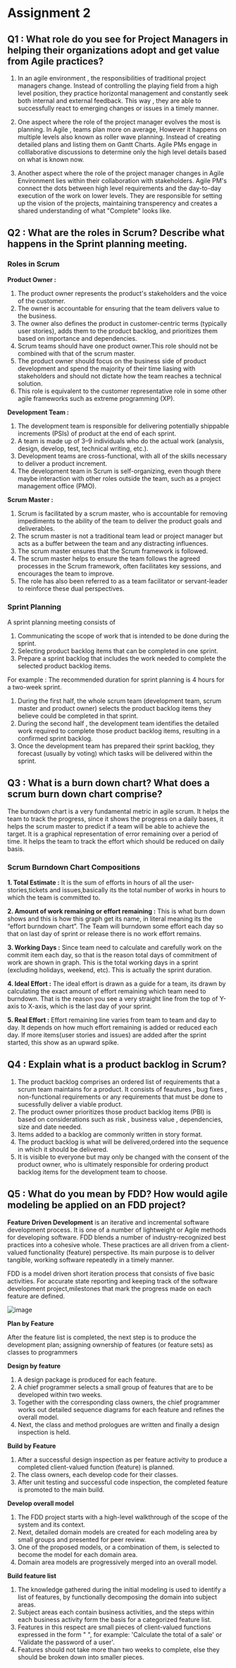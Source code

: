 # Assignment 2

## Q1 : What role do you see for Project Managers in helping their organizations adopt and get value from Agile practices?
1.  In an agile environment , the responsibilities of traditional project managers change. Instead of controlling the playing field from a high level position, they practice horizontal management and constantly seek both internal and external feedback. This way , they are able to successfully react to emerging changes or issues in a timely manner.

2.  One aspect where the role of the project manager evolves the most is planning. In Agile , teams plan more on average, However it happens on multiple levels also known as roller wave planning. Instead of creating detailed plans and listing them on Gantt Charts. Agile PMs engage in colllaborative discussions to determine only the high level details based on what is known now. 

3.  Another aspect where the role of the project manager changes in Agile Environment lies within their collaboration with stakeholders. Agile PM's connect the dots between high level requirements and the day-to-day execution of the work on lower levels. They are responsible for setting up the vision of the projects, maintaining transperency and creates a shared understanding of what "Complete" looks like. 

## Q2 : What are the roles in Scrum? Describe what happens in the Sprint planning meeting.
### Roles in Scrum
**Product Owner :**
1.  The product owner represents the product's stakeholders and the voice of the customer.
2.  The owner is accountable for ensuring that the team delivers value to the business.
3.  The owner also defines the product in customer-centric terms (typically user stories), adds them to the product backlog, and prioritizes them based on importance and dependencies.
4.  Scrum teams should have one product owner.This role should not be combined with that of the scrum master.
5.  The product owner should focus on the business side of product development and spend the majority of their time liasing with stakeholders and should not dictate how the team reaches a technical solution.
6.  This role is equivalent to the customer representative role in some other agile frameworks such as extreme programming (XP).

**Development Team :**
1.  The development team is responsible for delivering potentially shippable increments (PSIs) of product at the end of each sprint.
2.  A team is made up of 3–9 individuals who do the actual work (analysis, design, develop, test, technical writing, etc.).
3.  Development teams are cross-functional, with all of the skills necessary to deliver a product increment.
4.  The development team in Scrum is self-organizing, even though there maybe interaction with other roles outside the team, such as a project
management office (PMO).

**Scrum Master :**
1.  Scrum is facilitated by a scrum master, who is accountable for removing impediments to the ability of the team to deliver the product goals and deliverables.
2.  The scrum master is not a traditional team lead or project manager but acts as a buffer between the team and any distracting influences.
3.  The scrum master ensures that the Scrum framework is followed.
4.  The scrum master helps to ensure the team follows the agreed processes in the Scrum framework, often facilitates key sessions, and encourages the team to improve.
5.  The role has also been referred to as a team facilitator or servant-leader to reinforce these dual perspectives.

### Sprint Planning
A sprint planning meeting consists of 
1.  Communicating the scope of work that is intended to be done during the sprint.
2.  Selecting product backlog items that can be completed in one sprint.
3.  Prepare a sprint backlog that includes the work needed to complete the selected product backlog items.

For example : The recommended duration for sprint planning is 4 hours for a two-week sprint.
1.  During the first half, the whole scrum team (development team, scrum master and product owner) selects the product backlog items they believe could be completed in that sprint.
2.  During the second half , the development team identifies the detailed work required to complete those product backlog items, resulting in a confirmed sprint backlog.
3.  Once the development team has prepared their sprint backlog, they forecast (usually by voting) which tasks will be delivered within the sprint.




## Q3 : What is a burn down chart? What does a scrum burn down chart comprise?
The burndown chart is a very fundamental metric in agile scrum. It helps the team to track the progress, since it shows the progress on a daily bases, it helps the scrum master to predict if a team will be able to achieve the target.
It is a graphical representation of error remaining over a period of time. It helps the team to track the effort which should be reduced on daily basis.

### Scrum Burndown Chart Compositions
**1.  Total Estimate :** It is the sum of efforts in hours of all the user-stories,tickets and issues,basically its the total number of works in hours to which the team is committed to.

**2.  Amount of work remaining or effort remaining :** This is what burn down shows and this is how this graph get its name, in literal meaning its the “effort burndown chart”. The Team will burndown some effort each day so that on last day of sprint or release there is no work effort remains.

**3.  Working Days :** Since team need to calculate and carefully work on the commit item each day, so that is the reason total days of commitment of work are shown in graph. This is the total working days in a sprint (excluding holidays, weekend, etc). This is actually the sprint duration.

**4.  Ideal Effort :** The ideal effort is drawn as a guide for a team, its drawn by calculating the exact amount of effort remaining which team need to burndown. That is the reason you see a very straight line from the top of Y-axis to X-axis, which is the last day of your sprint.

**5.  Real Effort :** Effort remaining line varies from team to team and day to day. It depends on how much effort remaining is added or reduced each day. If more items(user stories and issues) are added after the sprint started, this show as an upward spike.




## Q4 : Explain what is a product backlog in Scrum?
1.  The product backlog comprises an ordered list of requirements that a scrum team maintains for a product. It consists of feautures , bug fixes , non-functional requirements or any requirements that must be done to sucessfully deliver a viable product.
2.  The product owner prioritizes those product backlog items (PBI) is based on considerations such as risk , business value , dependencies, size and date needed.
3.  Items added to a backlog are commonly written in story format.
4.  The product backlog is what will be delivered,ordered into the sequence in which it should be delivered.
5.  It is visible to everyone but may only be changed with the consent of the product owner, who is ultimately responsible for ordering product backlog items for the development team to choose.





## Q5 : What do you mean by FDD? How would agile modeling be applied on an FDD project?
**Feature Driven Development** is an iterative and incremental software development process. It is one of a number of lightweight or Agile methods for developing software.
FDD blends a number of industry-recognized best practices into a cohesive whole. These practices are all driven from a client-valued functionality (feature) perspective. Its main purpose is to deliver tangible, working software repeatedly in a timely manner.

FDD is a model driven short iteration process that consists of five basic activities. For accurate state reporting and keeping track of the software development project,milestones that mark the progress made on each feature are defined.

![image](https://www.visual-paradigm.com/servlet/editor-content/scrum/what-is-agile-software-development/sites/7/2018/12/feature-drive-development.png)


**Plan by Feature**

After the feature list is completed, the next step is to produce the development plan; assigning ownership of features (or feature sets) as classes to programmers


**Design by feature**
1.  A design package is produced for each feature.
2.  A chief programmer selects a small group of features that are to be developed within two weeks.
3.  Together with the corresponding class owners, the chief programmer works out detailed sequence diagrams for each feature and refines the overall model.
4.  Next, the class and method prologues are written and finally a design inspection is held.


**Build by Feature**
1.  After a successful design inspection as per feature activity to produce a completed client-valued function (feature) is planned.
2.  The class owners, each develop code for their classes.
3.  After unit testing and successful code inspection, the completed feature is promoted to the main build.

**Develop overall model**
1.  The FDD project starts with a high-level walkthrough of the scope of the system and its context.
2.  Next, detailed domain models are created for each modeling area by small groups and presented for peer review.
3.  One of the proposed models, or a combination of them, is selected to become the model for each domain area.
4.  Domain area models are progressively merged into an overall model.

**Build feature list**
1.  The knowledge gathered during the initial modeling is used to identify a list of features, by functionally decomposing the domain into subject areas.
2.  Subject areas each contain business activities, and the steps within each business activity form the basis for a categorized feature list.
3.  Features in this respect are small pieces of client-valued functions expressed in the form "<action> <result> <object>", for example: 'Calculate the total of a sale' or 'Validate the password of a user'.
4.  Features should not take more than two weeks to complete, else they should be broken down into smaller pieces.

